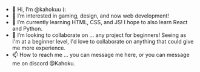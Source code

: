 - 👋 Hi, I’m @kahokuu (:
- 👀 I’m interested in gaming, design, and now web development!
- 🌱 I’m currently learning HTML, CSS, and JS! I hope to also learn React and Python.
- 💞️ I’m looking to collaborate on ... any project for beginners! Seeing as I'm at a beginner level, I'd love to collaborate on anything that could give me more experience. 
- 📫 How to reach me ... you can message me here, or you can message me on discord @Kahoku. 

<!---
kahokuu/kahokuu is a ✨ special ✨ repository because its `README.md` (this file) appears on your GitHub profile.
You can click the Preview link to take a look at your changes.
--->
